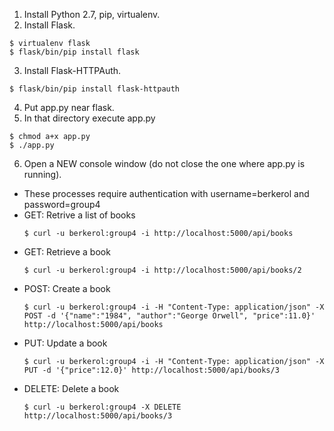 1. Install Python 2.7, pip, virtualenv.
2. Install Flask.
```
$ virtualenv flask
$ flask/bin/pip install flask
```
3. Install Flask-HTTPAuth.
```
$ flask/bin/pip install flask-httpauth
```
4. Put app.py near flask.
5. In that directory execute app.py
```
$ chmod a+x app.py
$ ./app.py
```
6. Open a NEW console window (do not close the one where app.py is running).
  * These processes require authentication with username=berkerol and password=group4
  * GET: Retrive a list of books
    ```
    $ curl -u berkerol:group4 -i http://localhost:5000/api/books
    ```
  * GET: Retrieve a book
    ```
    $ curl -u berkerol:group4 -i http://localhost:5000/api/books/2
    ```
  * POST: Create a book
    ```
    $ curl -u berkerol:group4 -i -H "Content-Type: application/json" -X POST -d '{"name":"1984", "author":"George Orwell", "price":11.0}' http://localhost:5000/api/books
    ```
  * PUT: Update a book
    ```
    $ curl -u berkerol:group4 -i -H "Content-Type: application/json" -X PUT -d '{"price":12.0}' http://localhost:5000/api/books/3
    ```
  * DELETE: Delete a book
    ```
    $ curl -u berkerol:group4 -X DELETE http://localhost:5000/api/books/3
    ```